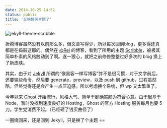 ```yaml
---
date: 2014-10-25 14:52
status: public
title: '又换博客主题了'
---
```


![jekyll-theme-scribble](http://yczim.qiniudn.com/2017-03-26-jekyll-theme-scribble.png)

折腾博客虽然没有以前那么多，但文章写得少，所以每次回到blog，更多得还真都是在捣鼓这那的。偶然在 [@Rei](http://chloerei.com/) 的博客，看到了所用的主题 [Scribble](http://github.com/chloerei/scribble)，被极其简单朴素的风格触动到了啊。遂一狠心，就把之前修修整整过好多次的 blog 换上了新皮肤。

其实，由于对 [Jekyll](http://jekyllrb.com) 所谓的“像黑客一样写博客”并不是很习惯，对于文字前后，还要输些命令，然后要 generate，preview，以及 push 到 github，过程虽然酷，但终觉得还是会产生一点压迫感。所以考虑换个系统，但 wp 又太繁重了。

今年以来 [Ghost](http://ghost.org) 开始流行，风格大气、简单干脆确实颇为符合心意。由于起基于 Node，暂时没找到速度良好的 Hosting，Ghost 的官方 Hosting 服务每月也要 5 刀。学生党消费不起。（已经砸了钱买曲径了）

一圈绕回来，还是回到 Jekyll，只是换了个主题 ==


